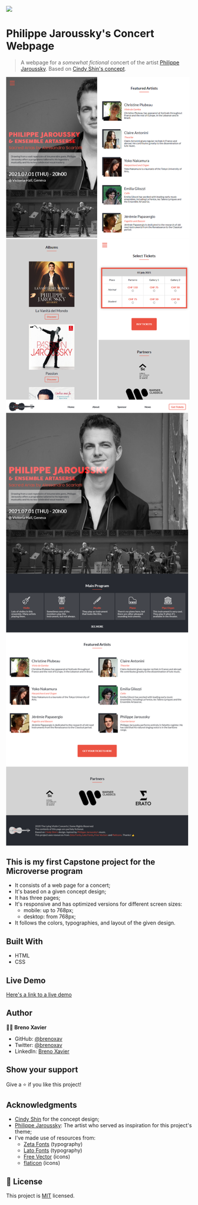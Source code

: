 ![](https://img.shields.io/badge/Microverse-blueviolet)

# Philippe Jaroussky's Concert Webpage

> A webpage for a *somewhat fictional* concert of the artist [Philippe Jaroussky](http://www.philippejaroussky.fr/). Based on [Cindy Shin's concept](https://www.behance.net/gallery/29845175/CC-Global-Summit-2015).

<img src="./images/screenshot-mobile-1.png" width="49%"> <img src="./images/screenshot-mobile-2.png" width="49%">
<img src="./images/screenshot-mobile-3.png" width="49%"> <img src="./images/screenshot-mobile-4.png" width="49%">
<img src="./images/screenshot-full-1.png" width="98%">


## This is my first Capstone project for the Microverse program
- It consists of a web page for a concert;
- It's based on a given concept design;
- It has three pages;
- It's responsive and has optimized versions for different screen sizes:
    - mobile: up to 768px;
    - desktop: from 768px;
- It follows the colors, typographies, and layout of the given design.

## Built With

- HTML
- CSS

## Live Demo

[Here's a link to a live demo](https://brenoxav.github.io/philippe-jaroussky-concert/)

## Author

👨‍💻 **Breno Xavier**

- GitHub: [@brenoxav](https://github.com/brenoxav)
- Twitter: [@brenoxav](https://twitter.com/brenoxav)
- LinkedIn: [Breno Xavier](https://linkedin.com/in/brenoxav)

## Show your support

Give a ⭐️ if you like this project!

## Acknowledgments

- [Cindy Shin](https://www.behance.net/adagio07) for the concept design;
- [Philippe Jaroussky](http://www.philippejaroussky.fr/): The artist who served as inspiration for this project's theme;
- I've made use of resources from:
    - [Zeta Fonts](http://www.zetafonts.com/cocogoose) (typography)
    - [Lato Fonts](https://www.latofonts.com/) (typography)
    - [Free Vector](https://www.freevector.com/) (icons)
    - [flaticon](https://www.flaticon.com/) (icons)

## 📝 License

This project is [MIT](LICENSE) licensed.
